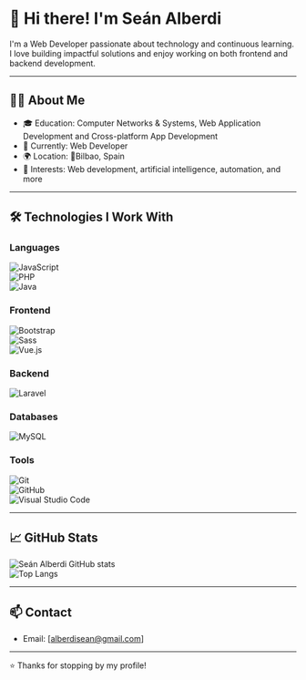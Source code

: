 # 👋 Hi there! I'm Seán Alberdi

I'm a Web Developer passionate about technology and continuous learning. I love building impactful solutions and enjoy working on both frontend and backend development.

---

## 🧑‍💻 About Me

- 🎓 Education: Computer Networks & Systems, Web Application Development and Cross-platform App Development  
- 💼 Currently: Web Developer  
- 🌍 Location: 📍Bilbao, Spain  
- 💬 Interests: Web development, artificial intelligence, automation, and more  

---

## 🛠️ Technologies I Work With

### Languages  
![JavaScript](https://img.shields.io/badge/-JavaScript-black?style=flat-square&logo=javascript)  
![PHP](https://img.shields.io/badge/-PHP-aeaeb6?style=flat-square&logo=php)  
![Java](https://img.shields.io/badge/Java-273d67?style=flat-square&logo=openjdk&logoColor=white)  

### Frontend  
![Bootstrap](https://img.shields.io/badge/-Bootstrap-563D7C?style=flat-square&logo=bootstrap)  
![Sass](https://img.shields.io/badge/-Sass-d09db6?style=flat-square&logo=sass)  
![Vue.js](https://img.shields.io/badge/-Vue.js-9ac4b1?style=flat-square&logo=vue.js)  

### Backend  
![Laravel](https://img.shields.io/badge/-Laravel-ffffff?style=flat-square&logo=laravel)  

### Databases  
![MySQL](https://img.shields.io/badge/-MySQL-9fa1a3?style=flat-square&logo=mysql)  

### Tools  
![Git](https://img.shields.io/badge/-Git-ffffff?style=flat-square&logo=git)  
![GitHub](https://img.shields.io/badge/-GitHub-181717?style=flat-square&logo=github)  
![Visual Studio Code](https://img.shields.io/badge/-VSCode-007ACC?style=flat-square&logo=visual-studio-code)  

---

## 📈 GitHub Stats

![Seán Alberdi GitHub stats](https://github-readme-stats.vercel.app/api?username=SeanAlberdi-Dev&show_icons=true&theme=radical)  
![Top Langs](https://github-readme-stats.vercel.app/api/top-langs/?username=SeanAlberdi-Dev&layout=compact&theme=radical)  

---

## 📫 Contact

- Email: [alberdisean@gmail.com]  

---

⭐ Thanks for stopping by my profile!
